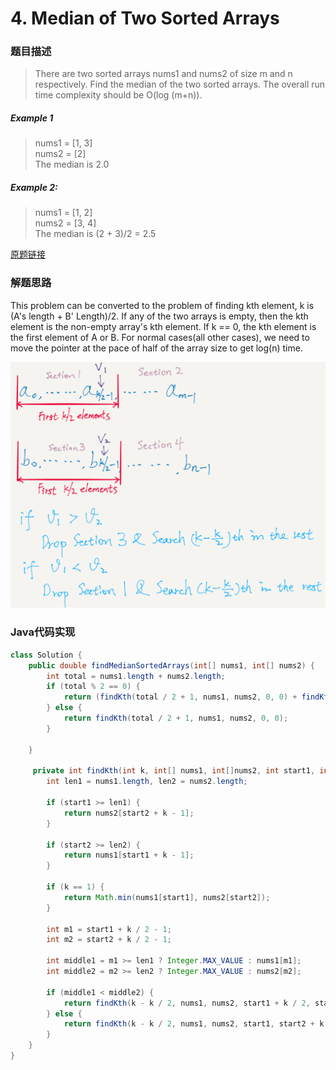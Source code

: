# 4. Median of Two Sorted Arrays
### 题目描述

> There are two sorted arrays nums1 and nums2 of size m and n respectively.
Find the median of the two sorted arrays. The overall run time complexity should be O(log (m+n)).

##### Example 1
> nums1 = [1, 3]
<br> nums2 = [2]
<br> The median is 2.0

##### Example 2:
>nums1 = [1, 2]
<br> nums2 = [3, 4]
<br> The median is (2 + 3)/2 = 2.5

[原题链接](https://leetcode.com/problems/median-of-two-sorted-arrays/description/)

### 解题思路
This problem can be converted to the problem of finding kth element, k is (A's length + B' Length)/2.
If any of the two arrays is empty, then the kth element is the non-empty array's kth element. If k == 0, the kth element is the first element of A or B.
For normal cases(all other cases), we need to move the pointer at the pace of half of the array size to get log(n) time.

![](/assets/median_of_two_sorted_arrays.png)

###  Java代码实现

``` java
class Solution {
    public double findMedianSortedArrays(int[] nums1, int[] nums2) {
        int total = nums1.length + nums2.length;
        if (total % 2 == 0) {
            return (findKth(total / 2 + 1, nums1, nums2, 0, 0) + findKth(total / 2, nums1, nums2, 0, 0)) / 2.0;
        } else {
            return findKth(total / 2 + 1, nums1, nums2, 0, 0);
        }
        
    }

     private int findKth(int k, int[] nums1, int[]nums2, int start1, int start2) {
        int len1 = nums1.length, len2 = nums2.length;
        
        if (start1 >= len1) {
            return nums2[start2 + k - 1];
        }
        
        if (start2 >= len2) {
            return nums1[start1 + k - 1];
        }
        
        if (k == 1) {
            return Math.min(nums1[start1], nums2[start2]);
        }
        
        int m1 = start1 + k / 2 - 1;
        int m2 = start2 + k / 2 - 1;
        
        int middle1 = m1 >= len1 ? Integer.MAX_VALUE : nums1[m1];
        int middle2 = m2 >= len2 ? Integer.MAX_VALUE : nums2[m2];
        
        if (middle1 < middle2) {
            return findKth(k - k / 2, nums1, nums2, start1 + k / 2, start2);
        } else {
            return findKth(k - k / 2, nums1, nums2, start1, start2 + k / 2);
        }
    }
}
```